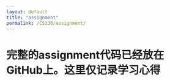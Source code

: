 ```yaml
---
layout: default
title: "assignment"
permalink: /CS336/assignment/  
---
```


# 完整的assignment代码已经放在GitHub上。这里仅记录学习心得

